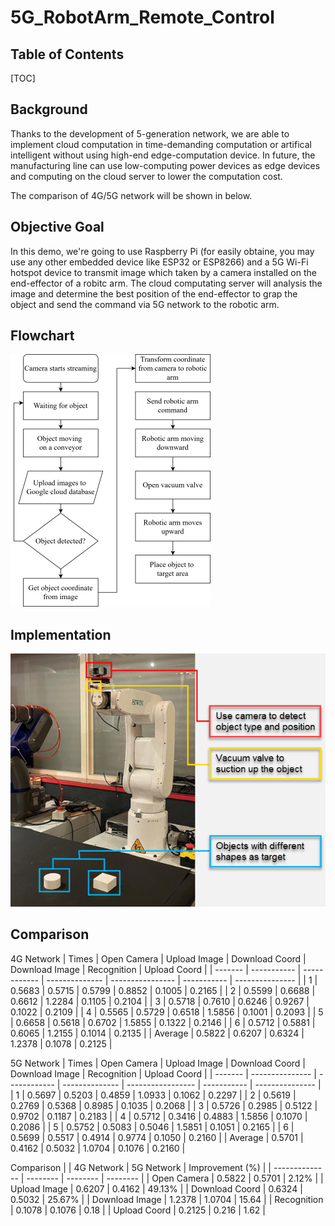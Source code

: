 

5G_RobotArm_Remote_Control
===
## Table of Contents

[TOC]

## Background
Thanks to the development of 5-generation network, we are able to implement cloud computation in time-demanding computation or artifical intelligent without using high-end edge-computation device. In future, the manufacturing line can use  low-computing power devices as edge devices and computing on the cloud server to lower the computation cost.

The comparison of 4G/5G network will be shown in below.

## Objective Goal
In this demo, we're going to use Raspberry Pi (for easily obtaine, you may use any other embedded device like ESP32 or ESP8266) and a 5G Wi-Fi hotspot device to transmit image which taken by a camera installed on the end-effector of a robitc arm. The cloud computating server will analysis the image and determine the best position of the end-effector to grap the object and send the command via 5G network to the robotic arm.
## Flowchart
![Flowchart](image/Flowchart.png)

## Implementation
![Explain](image/Illustration.png)

## Comparison

4G Network
| Times   | Open Camera | Upload Image | Download Coord | Download Image    | Recognition |  Upload Coord   |
| ------- | ----------- | ------------ | -------------- | ----------------  | ----------- | --------------- |
| 1       | 0.5683      | 0.5715       | 0.5799         | 0.8852            | 0.1005      |  0.2165         |
| 2       | 0.5599      | 0.6688       | 0.6612         | 1.2284            | 0.1105      |  0.2104         |
| 3       | 0.5718      | 0.7610       | 0.6246         | 0.9267            | 0.1022      |  0.2109         |
| 4       | 0.5565      | 0.5729       | 0.6518         | 1.5856            | 0.1001      |  0.2093         |
| 5       | 0.6658      | 0.5618       | 0.6702         | 1.5855            | 0.1322      |  0.2146         |
| 6       | 0.5712      | 0.5881       | 0.6065         | 1.2155            | 0.1014      |  0.2135         |
| Average | 0.5822      | 0.6207       | 0.6324         | 1.2378            | 0.1078      |  0.2125         |

5G Network
| Times   |  Open Camera    | Upload Image | Download Coord | Download Image    | Recognition | Upload Coord    |
| ------- | --------------- | ------------ | -------------- | ----------------- | ----------- | --------------- |
| 1       | 0.5697          | 0.5203       | 0.4859         | 1.0933            | 0.1062      | 0.2297          |
| 2       | 0.5619          | 0.2769       | 0.5368         | 0.8985            | 0.1035      | 0.2068          |
| 3       | 0.5726          | 0.2985       | 0.5122         | 0.9702            | 0.1187      | 0.2183          |
| 4       | 0.5712          | 0.3416       | 0.4883         | 1.5856            | 0.1070      | 0.2086          |
| 5       | 0.5752          | 0.5083       | 0.5046         | 1.5851            | 0.1051      | 0.2165          |
| 6       | 0.5699          | 0.5517       | 0.4914         | 0.9774            | 0.1050      | 0.2160          |
| Average | 0.5701          | 0.4162       | 0.5032         | 1.0704             | 0.1076     | 0.2160       |


Comparison
|                | 4G Network | 5G Network | Improvement (%) |
| -------------- | --------  | --------    | --------        |
| Open Camera    | 0.5822   | 0.5701       | 2.12%           |
| Upload Image   | 0.6207   | 0.4162       | 49.13%          |
| Download Coord | 0.6324   | 0.5032       | 25.67%          |
| Download Image | 1.2378   | 1.0704       | 15.64           |
| Recognition    | 0.1078   | 0.1076       | 0.18            |
| Upload Coord   | 0.2125   | 0.216        | 1.62            |
